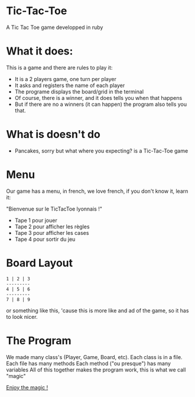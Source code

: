 # Tic-Tac-Toe
A Tic Tac Toe game developped in ruby 

# What it does:
This is a game and there are rules to play it:

* It is a 2 players game, one turn per player
* It asks and registers the name of each player
* The programe displays the board/grid in the terminal
* Of course, there is a winner, and it does tells you when that happens
* But if there are no a winners (it can happen) the program also tells you that.

# What is doesn't do
- Pancakes, sorry but what where you expecting? is a Tic-Tac-Toe game

# Menu
Our game has a menu, in french, we love french, if you don't know it, learn it:

"Bienvenue sur le TicTacToe lyonnais !"
* Tape 1 pour jouer
* Tape 2 pour afficher les règles
* Tape 3 pour afficher les cases
* Tape 4 pour sortir du jeu

# Board Layout

	1 | 2 | 3
    ---------
    4 | 5 | 6
    ---------
    7 | 8 | 9

or something like this, 'cause this is more like and ad of the game, so it has to look nicer.

# The Program
We made many class's (Player, Game, Board, etc).
Each class is in a file.
Each file has many methods
Each method ("ou presque") has many variables
All of this together makes the program work, this is what we call "magic"

[Enjoy the magic !](https://media.giphy.com/media/12NUbkX6p4xOO4/giphy.gif)

